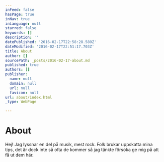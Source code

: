 ```yaml
---
inFeed: false
hasPage: true
inNav: true
inLanguage: null
starred: false
keywords: []
description: ''
datePublished: '2016-02-17T22:58:28.580Z'
dateModified: '2016-02-17T22:51:17.703Z'
title: About
author: []
sourcePath: _posts/2016-02-17-about.md
published: true
authors: []
publisher:
  name: null
  domain: null
  url: null
  favicon: null
url: about/index.html
_type: WebPage

---
```

# About

Hej! Jag lyssnar en del på musik, mest rock. Folk brukar uppskatta mina tips, det är dock inte så ofta de kommer så jag tänkte försöka ge mig på att få ut dem här.